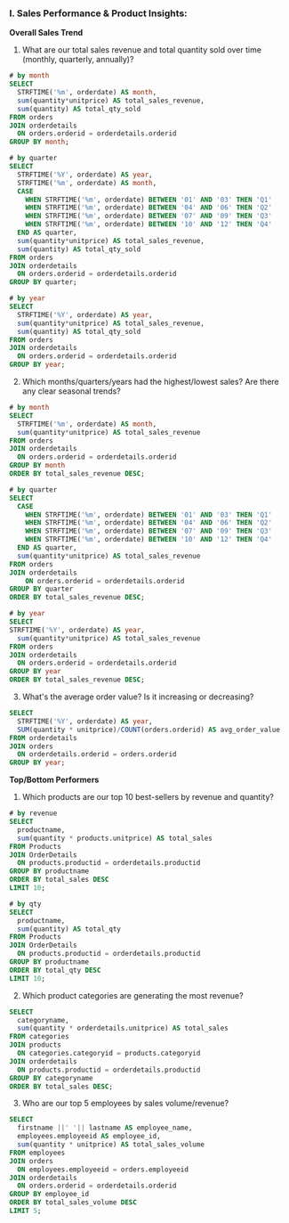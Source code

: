 ### I. Sales Performance & Product Insights:
**Overall Sales Trend**
1. What are our total sales revenue and total quantity sold over time (monthly, quarterly, annually)?
```sql
# by month
SELECT
  STRFTIME('%m', orderdate) AS month,
  sum(quantity*unitprice) AS total_sales_revenue,
  sum(quantity) AS total_qty_sold
FROM orders
JOIN orderdetails
  ON orders.orderid = orderdetails.orderid
GROUP BY month;
```
```sql
# by quarter
SELECT
  STRFTIME('%Y', orderdate) AS year,
  STRFTIME('%m', orderdate) AS month,
  CASE
    WHEN STRFTIME('%m', orderdate) BETWEEN '01' AND '03' THEN 'Q1'
    WHEN STRFTIME('%m', orderdate) BETWEEN '04' AND '06' THEN 'Q2'
    WHEN STRFTIME('%m', orderdate) BETWEEN '07' AND '09' THEN 'Q3'
    WHEN STRFTIME('%m', orderdate) BETWEEN '10' AND '12' THEN 'Q4'
  END AS quarter,
  sum(quantity*unitprice) AS total_sales_revenue,
  sum(quantity) AS total_qty_sold
FROM orders
JOIN orderdetails
  ON orders.orderid = orderdetails.orderid
GROUP BY quarter;
```
```sql
# by year
SELECT
  STRFTIME('%Y', orderdate) AS year,
  sum(quantity*unitprice) AS total_sales_revenue,
  sum(quantity) AS total_qty_sold
FROM orders
JOIN orderdetails
  ON orders.orderid = orderdetails.orderid
GROUP BY year;
```
2. Which months/quarters/years had the highest/lowest sales? Are there any clear seasonal trends?
```sql
# by month
SELECT
  STRFTIME('%m', orderdate) AS month,
  sum(quantity*unitprice) AS total_sales_revenue
FROM orders
JOIN orderdetails
  ON orders.orderid = orderdetails.orderid
GROUP BY month
ORDER BY total_sales_revenue DESC;
```
```sql
# by quarter
SELECT
  CASE
    WHEN STRFTIME('%m', orderdate) BETWEEN '01' AND '03' THEN 'Q1'
    WHEN STRFTIME('%m', orderdate) BETWEEN '04' AND '06' THEN 'Q2'
    WHEN STRFTIME('%m', orderdate) BETWEEN '07' AND '09' THEN 'Q3'
    WHEN STRFTIME('%m', orderdate) BETWEEN '10' AND '12' THEN 'Q4'
  END AS quarter,
  sum(quantity*unitprice) AS total_sales_revenue
FROM orders
JOIN orderdetails
    ON orders.orderid = orderdetails.orderid
GROUP BY quarter
ORDER BY total_sales_revenue DESC;
```
```sql
# by year
SELECT
STRFTIME('%Y', orderdate) AS year,
  sum(quantity*unitprice) AS total_sales_revenue
FROM orders
JOIN orderdetails
  ON orders.orderid = orderdetails.orderid
GROUP BY year
ORDER BY total_sales_revenue DESC;
```
3. What's the average order value? Is it increasing or decreasing?
```sql
SELECT
  STRFTIME('%Y', orderdate) AS year,
  SUM(quantity * unitprice)/COUNT(orders.orderid) AS avg_order_value
FROM orderdetails
JOIN orders
  ON orderdetails.orderid = orders.orderid
GROUP BY year;
```
**Top/Bottom Performers**
1. Which products are our top 10 best-sellers by revenue and quantity?
```sql
# by revenue
SELECT
  productname,
  sum(quantity * products.unitprice) AS total_sales
FROM Products
JOIN OrderDetails
  ON products.productid = orderdetails.productid
GROUP BY productname
ORDER BY total_sales DESC
LIMIT 10;
```
```sql
# by qty
SELECT
  productname,
  sum(quantity) AS total_qty
FROM Products
JOIN OrderDetails
  ON products.productid = orderdetails.productid
GROUP BY productname
ORDER BY total_qty DESC
LIMIT 10;
```
2. Which product categories are generating the most revenue? 
```sql
SELECT
  categoryname,
  sum(quantity * orderdetails.unitprice) AS total_sales
FROM categories
JOIN products
  ON categories.categoryid = products.categoryid
JOIN orderdetails
  ON products.productid = orderdetails.productid
GROUP BY categoryname
ORDER BY total_sales DESC;
```
3. Who are our top 5 employees by sales volume/revenue?
```sql
SELECT
  firstname ||' '|| lastname AS employee_name,
  employees.employeeid AS employee_id,
  sum(quantity * unitprice) AS total_sales_volume
FROM employees
JOIN orders
  ON employees.employeeid = orders.employeeid
JOIN orderdetails
  ON orders.orderid = orderdetails.orderid
GROUP BY employee_id
ORDER BY total_sales_volume DESC
LIMIT 5;
```












